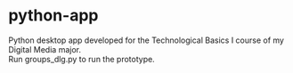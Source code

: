 # python-app
Python desktop app developed for the Technological Basics I course of my Digital Media major.  
Run groups_dlg.py to run the prototype.
